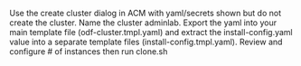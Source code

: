 Use the create cluster dialog in ACM with yaml/secrets shown but do not create the cluster. 
Name the cluster adminlab.
Export the yaml into your main template file (odf-cluster.tmpl.yaml) and 
extract the install-config.yaml value into a separate template files (install-config.tmpl.yaml).
Review and configure # of instances then run clone.sh
